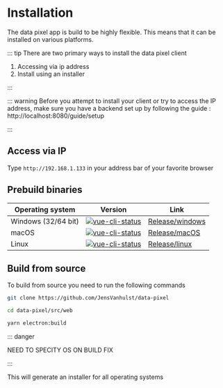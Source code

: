 # Installation

The data pixel app is build to be highly flexible. This means that it can be installed on various platforms.

::: tip
There are two primary ways to install the data pixel client

1. Accessing via ip address
2. Install using an installer

:::

::: warning
Before you attempt to install your client or try to access the IP address, make sure you have a backend set up by following the guide : http://localhost:8080/guide/setup

:::

## Access via IP

Type `http://192.168.1.133` in your address bar of your favorite browser

## Prebuild binaries

| Operating system    | Version                              | Link                               |
| ------------------- | ------------------------------------ | ---------------------------------- |
| Windows (32/64 bit) | [![vue-cli-status]][vue-cli-package] | [Release/windows][release/windows] |
| macOS               | [![vue-cli-status]][vue-cli-package] | [Release/macOS][release/windows]   |
| Linux               | [![vue-cli-status]][vue-cli-package] | [Release/linux][release/windows]   |

[release/windows]: https://github.com/JensVanhulst/data-pixel/releases
[vue-cli-status]: https://img.shields.io/npm/v/@vue/cli.svg
[vue-cli-package]: https://npmjs.com/package/@vue/cli

## Build from source

To build from source you need to run the following commands

```sh
git clone https://github.com/JensVanhulst/data-pixel

cd data-pixel/src/web

yarn electron:build
```

::: danger

NEED TO SPECITY OS ON BUILD FIX

:::

This will generate an installer for all operating systems